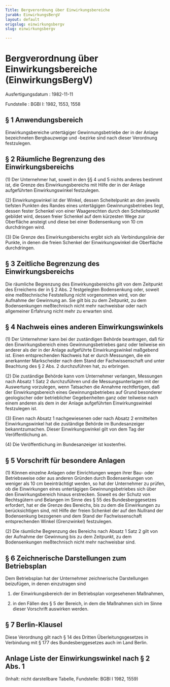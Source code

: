 ```yaml
---
Title: Bergverordnung über Einwirkungsbereiche
jurabk: EinwirkungsBergV
layout: default
origslug: einwirkungsbergv
slug: einwirkungsbergv

---
```


# Bergverordnung über Einwirkungsbereiche (EinwirkungsBergV)

Ausfertigungsdatum
:   1982-11-11

Fundstelle
:   BGBl I: 1982, 1553, 1558



## § 1 Anwendungsbereich

Einwirkungsbereiche untertägiger Gewinnungsbetriebe der in der Anlage
bezeichneten Bergbauzweige und -bezirke sind nach dieser Verordnung
festzulegen.


## § 2 Räumliche Begrenzung des Einwirkungsbereichs

(1) Der Unternehmer hat, soweit in den §§ 4 und 5 nichts anderes
bestimmt ist, die Grenze des Einwirkungsbereichs mit Hilfe der in der
Anlage aufgeführten Einwirkungswinkel festzulegen.

(2) Einwirkungswinkel ist der Winkel, dessen Scheitelpunkt an den
jeweils tiefsten Punkten des Randes eines untertägigen
Gewinnungsbetriebes liegt, dessen fester Schenkel von einer
Waagerechten durch den Scheitelpunkt gebildet wird, dessen freier
Schenkel auf dem kürzesten Wege zur Oberfläche ansteigt und diese bei
einer Bodensenkung von 10 cm durchdringen wird.

(3) Die Grenze des Einwirkungsbereichs ergibt sich als
Verbindungslinie der Punkte, in denen die freien Schenkel der
Einwirkungswinkel die Oberfläche durchdringen.


## § 3 Zeitliche Begrenzung des Einwirkungsbereichs

Die räumliche Begrenzung des Einwirkungsbereichs gilt von dem
Zeitpunkt des Erreichens der in § 2 Abs. 2 festgelegten Bodensenkung
oder, soweit eine meßtechnische Feststellung nicht vorgenommen wird,
von der Aufnahme der Gewinnung an. Sie gilt bis zu dem Zeitpunkt, zu
dem Bodensenkungen meßtechnisch nicht mehr nachweisbar oder nach
allgemeiner Erfahrung nicht mehr zu erwarten sind.


## § 4 Nachweis eines anderen Einwirkungswinkels

(1) Der Unternehmer kann bei der zuständigen Behörde beantragen, daß
für den Einwirkungsbereich eines Gewinnungsbetriebes ganz oder
teilweise ein anderer als der in der Anlage aufgeführte
Einwirkungswinkel maßgebend ist. Einen entsprechenden Nachweis hat er
durch Messungen, die ein anerkannter Markscheider nach dem Stand der
Fachwissenschaft und unter Beachtung des § 2 Abs. 2 durchzuführen hat,
zu erbringen.

(2) Die zuständige Behörde kann vom Unternehmer verlangen, Messungen
nach Absatz 1 Satz 2 durchzuführen und die Messungsunterlagen mit der
Auswertung vorzulegen, wenn Tatsachen die Annahme rechtfertigen, daß
der Einwirkungsbereich eines Gewinnungsbetriebes auf Grund besonderer
geologischer oder betrieblicher Gegebenheiten ganz oder teilweise nach
einem anderen als dem in der Anlage aufgeführten Einwirkungswinkel
festzulegen ist.

(3) Einen nach Absatz 1 nachgewiesenen oder nach Absatz 2 ermittelten
Einwirkungswinkel hat die zuständige Behörde im Bundesanzeiger
bekanntzumachen. Dieser Einwirkungswinkel gilt von dem Tag der
Veröffentlichung an.

(4) Die Veröffentlichung im Bundesanzeiger ist kostenfrei.


## § 5 Vorschrift für besondere Anlagen

(1) Können einzelne Anlagen oder Einrichtungen wegen ihrer Bau- oder
Betriebsweise oder aus anderen Gründen durch Bodensenkungen von
weniger als 10 cm beeinträchtigt werden, so hat der Unternehmer zu
prüfen, ob die Einwirkungen eines untertägigen Gewinnungsbetriebes
sich über den Einwirkungsbereich hinaus erstrecken. Soweit es der
Schutz von Rechtsgütern und Belangen im Sinne des § 55 des
Bundesberggesetzes erfordert, hat er die Grenze des Bereichs, bis zu
dem die Einwirkungen zu berücksichtigen sind, mit Hilfe der freien
Schenkel der auf den Nullrand der Bodensenkung bezogenen und dem Stand
der Fachwissenschaft entsprechenden Winkel (Grenzwinkel) festzulegen.

(2) Die räumliche Begrenzung des Bereichs nach Absatz 1 Satz 2 gilt
von der Aufnahme der Gewinnung bis zu dem Zeitpunkt, zu dem
Bodensenkungen meßtechnisch nicht mehr nachweisbar sind.


## § 6 Zeichnerische Darstellungen zum Betriebsplan

Dem Betriebsplan hat der Unternehmer zeichnerische Darstellungen
beizufügen, in denen einzutragen sind

1.  der Einwirkungsbereich der im Betriebsplan vorgesehenen Maßnahmen,


2.  in den Fällen des § 5 der Bereich, in dem die Maßnahmen sich im Sinne
    dieser Vorschrift auswirken werden.





## § 7 Berlin-Klausel

Diese Verordnung gilt nach § 14 des Dritten Überleitungsgesetzes in
Verbindung mit § 177 des Bundesberggesetzes auch im Land Berlin.


## Anlage Liste der Einwirkungswinkel nach § 2 Abs. 1

(Inhalt: nicht darstellbare Tabelle,
Fundstelle: BGBl I 1982, 1559)


